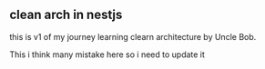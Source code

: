 ## clean arch in nestjs 

this is v1 of my journey learning clearn architecture by Uncle Bob.

This i think many mistake here so i need to update it